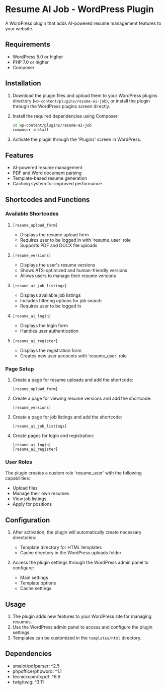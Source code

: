 # Resume AI Job - WordPress Plugin

A WordPress plugin that adds AI-powered resume management features to your website.

## Requirements

- WordPress 5.0 or higher
- PHP 7.0 or higher
- Composer

## Installation

1. Download the plugin files and upload them to your WordPress plugins directory (`wp-content/plugins/resume-ai-job`), or install the plugin through the WordPress plugins screen directly.

2. Install the required dependencies using Composer:
   ```bash
   cd wp-content/plugins/resume-ai-job
   composer install
   ```

3. Activate the plugin through the 'Plugins' screen in WordPress.

## Features

- AI-powered resume management
- PDF and Word document parsing
- Template-based resume generation
- Caching system for improved performance

## Shortcodes and Functions

### Available Shortcodes

1. `[resume_upload_form]`
   - Displays the resume upload form
   - Requires user to be logged in with 'resume_user' role
   - Supports PDF and DOCX file uploads

2. `[resume_versions]`
   - Displays the user's resume versions
   - Shows ATS-optimized and human-friendly versions
   - Allows users to manage their resume versions

3. `[resume_ai_job_listings]`
   - Displays available job listings
   - Includes filtering options for job search
   - Requires user to be logged in

4. `[resume_ai_login]`
   - Displays the login form
   - Handles user authentication

5. `[resume_ai_register]`
   - Displays the registration form
   - Creates new user accounts with 'resume_user' role

### Page Setup

1. Create a page for resume uploads and add the shortcode:
   ```
   [resume_upload_form]
   ```

2. Create a page for viewing resume versions and add the shortcode:
   ```
   [resume_versions]
   ```

3. Create a page for job listings and add the shortcode:
   ```
   [resume_ai_job_listings]
   ```

4. Create pages for login and registration:
   ```
   [resume_ai_login]
   [resume_ai_register]
   ```

### User Roles

The plugin creates a custom role 'resume_user' with the following capabilities:
- Upload files
- Manage their own resumes
- View job listings
- Apply for positions

## Configuration

1. After activation, the plugin will automatically create necessary directories:
   - Template directory for HTML templates
   - Cache directory in the WordPress uploads folder

2. Access the plugin settings through the WordPress admin panel to configure:
   - Main settings
   - Template options
   - Cache settings

## Usage

1. The plugin adds new features to your WordPress site for managing resumes.
2. Use the WordPress admin panel to access and configure the plugin settings.
3. Templates can be customized in the `templates/html` directory.

## Dependencies

- smalot/pdfparser: ^2.5
- phpoffice/phpword: ^1.1
- tecnickcom/tcpdf: ^6.6
- twig/twig: ^3.11 